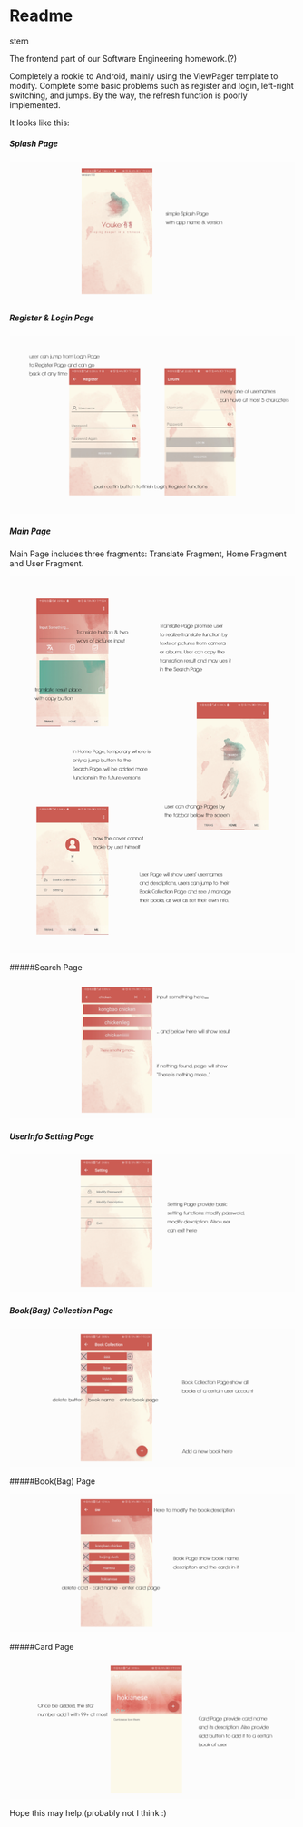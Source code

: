 # Readme

stern



The frontend part of our Software Engineering homework.(?)

Completely a rookie to Android, mainly using the ViewPager template to modify. Complete some basic problems such as register and login, left-right switching, and jumps. By the way, the refresh function is poorly implemented.

It looks like this:

##### Splash Page

<img src="imgs/splash.png" style="zoom:150%;" />

##### Register & Login Page

![](imgs/register_login.png)

##### Main Page

Main Page includes three fragments: Translate Fragment, Home Fragment and User Fragment.

<img src="imgs/main.png" style="zoom:150%;" />

#####Search Page

![](imgs/search.png)

##### UserInfo Setting Page

![](imgs/setting.png)

##### Book(Bag) Collection Page

![](imgs/bookCollection.png)

#####Book(Bag) Page

![](imgs/book.png)

#####Card Page

![](imgs/card.png)



Hope this may help.(probably not I think :)

##### 